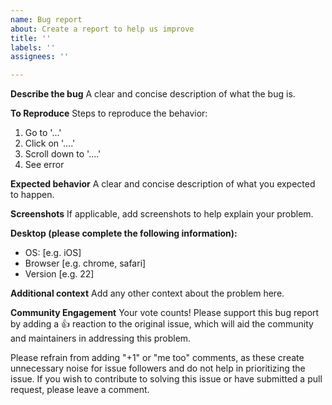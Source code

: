 ```yaml
---
name: Bug report
about: Create a report to help us improve
title: ''
labels: ''
assignees: ''

---
```


**Describe the bug**
A clear and concise description of what the bug is.

**To Reproduce**
Steps to reproduce the behavior:

1. Go to '...'
2. Click on '....'
3. Scroll down to '....'
4. See error

**Expected behavior**
A clear and concise description of what you expected to happen.

**Screenshots**
If applicable, add screenshots to help explain your problem.

**Desktop (please complete the following information):**

- OS: [e.g. iOS]
- Browser [e.g. chrome, safari]
- Version [e.g. 22]

**Additional context**
Add any other context about the problem here.

**Community Engagement**
Your vote counts! Please support this bug report by adding a 👍 reaction to the original issue, which will aid the community and maintainers in addressing this problem.

Please refrain from adding "+1" or "me too" comments, as these create unnecessary noise for issue followers and do not help in prioritizing the issue. If you wish to contribute to solving this issue or have submitted a pull request, please leave a comment.
